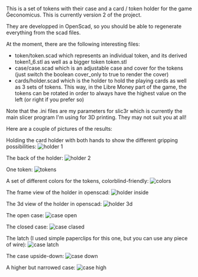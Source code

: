 This is a set of tokens with their case and a card / token holder for the game Ğeconomicus. This is currently version 2 of the project.

They are developped in OpenScad, so you should be able to regenerate everything from the scad files.

At the moment, there are the following interesting files:
- token/token.scad which represents an individual token, and its derived token1_6.stl as well as a bigger token token.stl
- case/case.scad which is an adjustable case and cover for the tokens (just switch the boolean cover_only to true to render the cover)
- cards/holder.scad which is the holder to hold the playing cards as well as 3 sets of tokens. This way, in the Libre Money part of the game, the tokens can be rotated in order to always have the highest value on the left (or right if you prefer so)

Note that the .ini files are my parameters for slic3r which is currently the main slicer program I'm using for 3D printing. They may not suit you at all!

Here are a couple of pictures of the results:

Holding the card holder with both hands to show the different gripping possibilities:
![holder 1](https://github.com/jytou/geconomicus_3d/blob/master/pics/holderv2_holding.jpg)

The back of the holder:
![holder 2](https://github.com/jytou/geconomicus_3d/blob/master/pics/holderv2_back.jpg)

One token:
![tokens](https://github.com/jytou/geconomicus_3d/blob/master/pics/jetons.jpg)

A set of different colors for the tokens, colorblind-friendly:
![colors](https://github.com/jytou/geconomicus_3d/blob/master/pics/couleurs.jpg)

The frame view of the holder in openscad:
![holder inside](https://github.com/jytou/geconomicus_3d/blob/master/pics/holderv2_frame.jpg)

The 3d view of the holder in openscad:
![holder 3d](https://github.com/jytou/geconomicus_3d/blob/master/pics/holderv2_3d.jpg)

The open case:
![case open](https://github.com/jytou/geconomicus_3d/blob/master/pics/case_open.jpg)

The closed case:
![case clased](https://github.com/jytou/geconomicus_3d/blob/master/pics/case_closed.jpg)

The latch (I used simple paperclips for this one, but you can use any piece of wire):
![case latch](https://github.com/jytou/geconomicus_3d/blob/master/pics/case_latch.jpg)

The case upside-down:
![case down](https://github.com/jytou/geconomicus_3d/blob/master/pics/case_down.jpg)

A higher but narrowed case:
![case high](https://github.com/jytou/geconomicus_3d/blob/master/pics/high_case.jpg)

